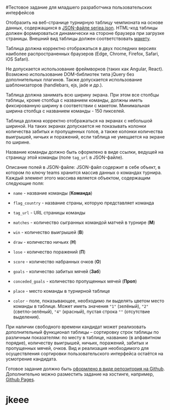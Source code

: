 #Тестовое задание для младшего разработчика пользовательских интерфейсов

Отобразить на веб-странице турнирную таблицу чемпионата на основе данных, содержащихся в [JSON-файле seriea.json](https://github.com/sportsru/table-task/blob/master/seriea.json). HTML-код таблицы должен формироваться динамически на стороне браузера при загрузке страницы. Внешний вид таблицы должен соответствовать [макету](https://github.com/sportsru/table-task/blob/master/table.psd).

Таблица должна корректно отображаться в двух последних версиях наиболее распространенных браузеров (Edge, Chrome, Firefox, Safari, iOS Safari).

Не допускается использование фреймворков (таких как Angular, React). Возможно использование DOM-библиотек типа jQuery без дополнительных плагинов. Также допускается использование шаблонизаторов (handlebars, ejs, jade и др.).

Таблица должна занимать всю ширину экрана. При этом все столбцы таблицы, кроме столбца с названием команды, должны иметь фиксированную ширину в соответствии с макетом. Минимальная ширина столбца с названием команды - 150 пикселей.

Таблица должна корректно отображаться на экранах с небольшой шириной. На таких экранах допускается не показывать колонки количества забитых и пропущенных голов, а также колонки количества выигрышей, ничьих и поражений, если таблица не умещается на экране по ширине.

Название команды должно быть оформлено в виде ссылки, ведущей на страницу этой команды (поле `tag_url` в JSON-файле).

Описание полей в JSON-файле:
JSON-файл содержит в себе объект, в котором по ключу teams хранится массив данных о командах турнира.
Каждый элемент этого массива является объектом, содержащим следующие поля:

* `name` - название команды (**Команда**)

* `flag_country` - название страны, которую представляет команда

* `tag_url` - URL страницы команды

* `matches` - количество сыгранных командой матчей в турнире (**М**)

* `win` - количество выигрышей (**В**)

* `draw` - количество ничьих (**Н**)

* `lose` - количество поражений (**П**)

* `score` - количество набранных очков (**О**)

* `goals` - количество забитых мячей (**Заб**)

* `conceded_goals` - количество пропущенных мячей (**Проп**)

* `place` - место команды в турнирной таблице 

* `color` - поле, показывающее, необходимо ли выделять цветом место команды в таблице. Может иметь значения `"1"` (зелёный), `"2"` (светло-зелёный), `"4"` (красный), пустая строка `""` (отсутствие выделения).


При наличии свободного времени кандидат может реализовать дополнительный функционал таблицы – сортировку строк таблицы по различным показателям: по месту в таблице, названию (в алфавитном порядке), количеству выигрышей, ничьих, поражений, забитых и пропущенных мячей, очков. Вид и реализация необходимого для осуществления сортировки пользовательского интерфейса остаётся на усмотрение кандидата.

Готовое задание должно быть [оформлено в виде репозитория на Github](https://guides.github.com/activities/forking/). Дополнительно можно разместить задание на хостинге, например, [Github Pages](https://pages.github.com/).
# jkeee
